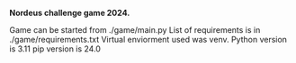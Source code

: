 **Nordeus challenge game 2024.**

Game can be started from ./game/main.py
List of requirements is in ./game/requirements.txt
Virtual enviorment used was venv.
Python version is 3.11
pip version is 24.0
